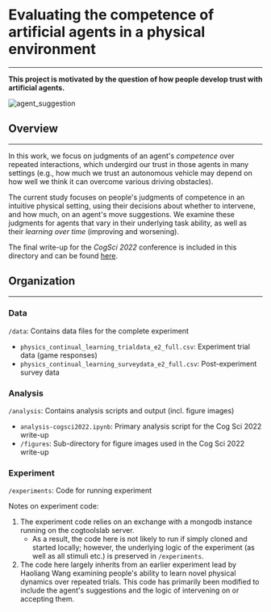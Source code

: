 # Evaluating the competence of artificial agents in a physical environment
***

**This project is motivated by the question of how people develop trust with artificial agents.**

![agent_suggestion](img/cliphy-suggestion-submit.gif)

## Overview
***

In this work, we focus on judgments of an agent's *competence* over repeated interactions, which undergird our trust in those agents in many settings (e.g., how much we trust an autonomous vehicle may depend on how well we think it can overcome various driving obstacles).

The current study focuses on people's judgments of competence in an intuitive physical setting, using their decisions about whether to intervene, and how much, on an agent's move suggestions. We examine these judgments for agents that vary in their underlying task ability, as well as their *learning over time* (improving and worsening).

The final write-up for the *CogSci 2022* conference is included in this directory and can be found [here](Revisions-final.pdf).

## Organization
***

### Data
`/data`: Contains data files for the complete experiment
- `physics_continual_learning_trialdata_e2_full.csv`: Experiment trial data (game responses)
- `physics_continual_learning_surveydata_e2_full.csv`: Post-experiment survey data

### Analysis
`/analysis`: Contains analysis scripts and output (incl. figure images)
- `analysis-cogsci2022.ipynb`: Primary analysis script for the Cog Sci 2022 write-up
- `/figures`: Sub-directory for figure images used in the Cog Sci 2022 write-up

### Experiment
`/experiments`: Code for running experiment

Notes on experiment code:
1. The experiment code relies on an exchange with a mongodb instance running on the cogtoolslab server.
    - As a result, the code here is not likely to run if simply cloned and started locally; however, the underlying logic of the experiment (as well as all stimuli etc.) is preserved in `/experiments`.
2. The code here largely inherits from an earlier experiment lead by Haoliang Wang examining people's ability to learn novel physical dynamics over repeated trials. This code has primarily been modified to include the agent's suggestions and the logic of intervening on or accepting them.
